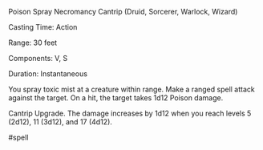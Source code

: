 Poison Spray
Necromancy Cantrip (Druid, Sorcerer, Warlock, Wizard)

Casting Time: Action

Range: 30 feet

Components: V, S

Duration: Instantaneous

You spray toxic mist at a creature within range. Make a ranged spell attack against the target. On a hit, the target takes 1d12 Poison damage.

Cantrip Upgrade. The damage increases by 1d12 when you reach levels 5 (2d12), 11 (3d12), and 17 (4d12).

#spell
